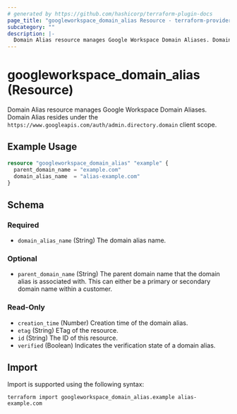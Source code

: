 ```yaml
---
# generated by https://github.com/hashicorp/terraform-plugin-docs
page_title: "googleworkspace_domain_alias Resource - terraform-provider-googleworkspace"
subcategory: ""
description: |-
  Domain Alias resource manages Google Workspace Domain Aliases. Domain Alias resides under the https://www.googleapis.com/auth/admin.directory.domain client scope.
---
```


# googleworkspace_domain_alias (Resource)

Domain Alias resource manages Google Workspace Domain Aliases. Domain Alias resides under the `https://www.googleapis.com/auth/admin.directory.domain` client scope.

## Example Usage

```terraform
resource "googleworkspace_domain_alias" "example" {
  parent_domain_name = "example.com"
  domain_alias_name  = "alias-example.com"
}
```

<!-- schema generated by tfplugindocs -->
## Schema

### Required

- `domain_alias_name` (String) The domain alias name.

### Optional

- `parent_domain_name` (String) The parent domain name that the domain alias is associated with. This can either be a primary or secondary domain name within a customer.

### Read-Only

- `creation_time` (Number) Creation time of the domain alias.
- `etag` (String) ETag of the resource.
- `id` (String) The ID of this resource.
- `verified` (Boolean) Indicates the verification state of a domain alias.

## Import

Import is supported using the following syntax:

```shell
terraform import googleworkspace_domain_alias.example alias-example.com
```
